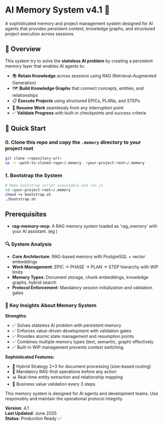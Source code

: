 # AI Memory System v4.1 🧠

A sophisticated memory and project management system designed for AI agents that provides persistent context, knowledge graphs, and structured project execution across sessions.

## 🌟 Overview

This system try to solve the **stateless AI problem** by creating a persistent memory layer that enables AI agents to:

- 📚 **Retain Knowledge** across sessions using RAG (Retrieval-Augmented Generation)
- 🗺️ **Build Knowledge Graphs** that connect concepts, entities, and relationships
- 📋 **Execute Projects** using structured EPICs, PLANs, and STEPs
- 🔄 **Resume Work** seamlessly from any interruption point
- ✅ **Validate Progress** with built-in checkpoints and success criteria

## 🚀 Quick Start

### 0. Clone this repo and copy the `.memory` directory to your project root

```bash
git clone <repository-url>
cp -r <path-to-cloned-repo>/.memory  <your-project-root>/.memory
```


### 1. Bootstrap the System
```bash
# Make bootstrap script executable and run it
cd <your-project-root>/.memory
chmod +x bootstrap.sh
./bootstrap.sh
```

## Prerequisites

- **rag-memory-mcp**: A RAG memory system loaded as 'rag_memory' with your AI assistant. (eg )

### 🔍 System Analysis
- **Core Architecture**: RAG-based memory with PostgreSQL + vector embeddings
- **Work Management**: EPIC → PHASE → PLAN → STEP hierarchy with WIP limits
- **Memory Types**: Document storage, chunk embeddings, knowledge graphs, hybrid search
- **Protocol Enforcement**: Mandatory session initialization and validation gates

### 🎯 Key Insights About Memory System

**Strengths:**
- ✅ Solves stateless AI problem with persistent memory
- ✅ Enforces value-driven development with validation gates
- ✅ Provides atomic state management and resumption points
- ✅ Combines multiple memory types (text, semantic, graph) effectively
- ✅ Built-in WIP management prevents context switching

**Sophisticated Features:**
- 🧠 Hybrid Strategy 2+3 for document processing (size-based routing)
- 🔄 Mandatory RAG-first operations before any action
- 📊 Real-time entity extraction and relationship mapping
- 🎯 Business value validation every 3 steps


This memory system is designed for AI agents and development teams. Use responsibly and maintain the operational protocol integrity.

**Version**: 4.1  
**Last Updated**: June 2025  
**Status**: Production Ready ✅